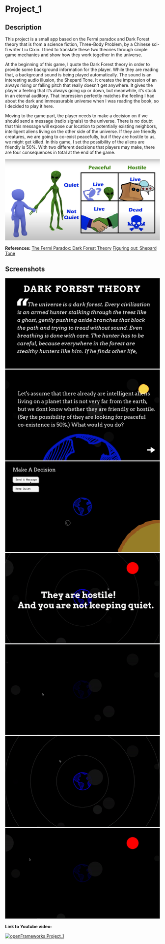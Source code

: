 
# Project_1

## Description ##
This project is a small app based on the Fermi paradox and Dark Forest theory that is from a science fiction, Three-Body Problem, by a Chinese sci-fi writer Liu Cixin. I tried to translate these two theories through simple game mechanics and show how they work together in the universe.

At the beginning of this game, I quote the Dark Forest theory in order to provide some background information for the player. While they are reading that, a background sound is being played automatically. The sound is an interesting audio illusion, the Shepard Tone. It creates the impression of an always rising or falling pitch that really doesn't get anywhere. It gives the player a feeling that it’s always going up or down, but meanwhile, it’s stuck in an eternal auditory. That impression perfectly matches the feeling I had about the dark and immeasurable universe when I was reading the book, so I decided to play it here.

Moving to the game part, the player needs to make a decision on if we should send a message (radio signals) to the universe. There is no doubt that this message will expose our location to potentially existing neighbors, intelligent aliens living on the other side of the universe. If they are friendly creatures, we are going to co-exist peacefully, but if they are hostile to us, we might get killed. In this game, I set the possibility of the aliens are friendly is 50%. With two different decisions that players may make, there are four consequences in total at the end of the game. 

![](images/screenshot.png)

**References:** 
[The Fermi Paradox: Dark Forest Theory](https://www.youtube.com/watch?v=zmCTmgavkrQ)
[Figuring out: Shepard Tone](http://javierzumer.com/blog/2019/7/26/figuring-out-shepard-tone)

## Screenshots ##
![](images/1.png)
![](images/2.png)
![](images/3.png)
![](images/4.gif)
![](images/5.gif)
![](images/6.gif)
![](images/7.gif)

**Link to Youtube video:**

[![openFrameworks Project_1](http://img.youtube.com/vi/wfAt0A6b6B0/0.jpg)](http://www.youtube.com/watch?v=wfAt0A6b6B0)

